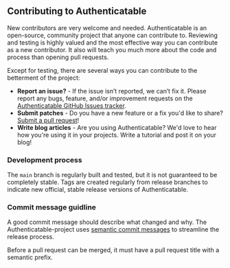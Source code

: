 Contributing to Authenticatable
-------------------------------

New contributors are very welcome and needed. Authenticatable is an open-source, community project that anyone can contribute to. Reviewing and testing is highly valued and the most effective way you can contribute as a new contributor. It also will teach you much more about the code and process than opening pull requests.

Except for testing, there are several ways you can contribute to the betterment of the project:
- **Report an issue?** - If the issue isn’t reported, we can’t fix it. Please report any bugs, feature, and/or improvement requests on the [Authenticatable GitHub Issues tracker](https://github.com/kiqr/authenticatable/issues).
- **Submit patches** - Do you have a new feature or a fix you'd like to share? [Submit a pull request](https://github.com/kiqr/authenticatable/pulls)!
- **Write blog articles** - Are you using Authenticatable? We'd love to hear how you're using it in your projects. Write a tutorial and post it on your blog!

### Development process
The `main` branch is regularly built and tested, but it is not guaranteed to be completely stable. Tags are created regularly from release branches to indicate new official, stable release versions of Authenticatable.

### Commit message guidline
A good commit message should describe what changed and why. The Authenticatable-project uses [semantic commit messages](https://www.conventionalcommits.org/en/v1.0.0/) to streamline the release process.

Before a pull request can be merged, it must have a pull request title with a semantic prefix.
